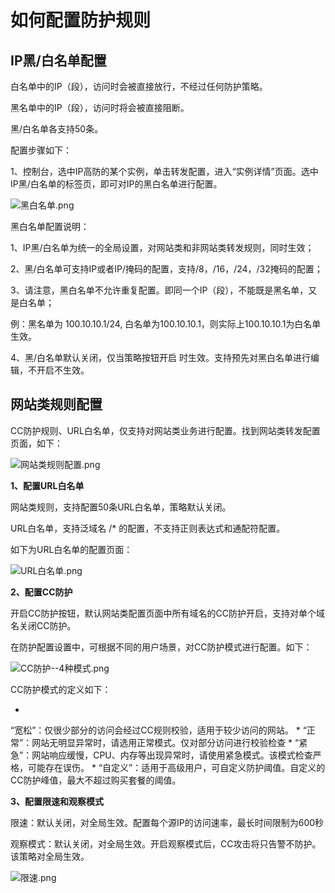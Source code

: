 # **如何配置防护规则**

## **IP黑/白名单配置**

白名单中的IP（段），访问时会被直接放行，不经过任何防护策略。

黑名单中的IP（段），访问时将会被直接阻断。

黑/白名单各支持50条。

配置步骤如下：

1、控制台，选中IP高防的某个实例，单击转发配置，进入“实例详情”页面。选中IP黑/白名单的标签页，即可对IP的黑白名单进行配置。

![黑白名单.png](https://img1.jcloudcs.com/cms/913ebf08-6085-4126-8bbe-966f305896ec20180322114952.png)

黑白名单配置说明：

1、IP黑/白名单为统一的全局设置，对网站类和非网站类转发规则，同时生效；

2、黑/白名单可支持IP或者IP/掩码的配置，支持/8，/16，/24，/32掩码的配置；

3、请注意，黑白名单不允许重复配置。即同一个IP（段），不能既是黑名单，又是白名单；

例：黑名单为 100.10.10.1/24, 白名单为100.10.10.1，则实际上100.10.10.1为白名单生效。

4、黑/白名单默认关闭，仅当策略按钮开启 时生效。支持预先对黑白名单进行编辑，不开启不生效。

## **网站类规则配置**

CC防护规则、URL白名单，仅支持对网站类业务进行配置。找到网站类转发配置页面，如下：

![网站类规则配置.png](https://img1.jcloudcs.com/cms/c16a03d1-f33d-4c28-b582-9e1356338e5a20180601112815.png)

**1、配置URL白名单**

网站类规则，支持配置50条URL白名单，策略默认关闭。

URL白名单，支持泛域名 /* 的配置，不支持正则表达式和通配符配置。

如下为URL白名单的配置页面：

![URL白名单.png](https://img1.jcloudcs.com/cms/53ee7640-68b9-4855-aae3-b88cab801f7d20180322143008.png)

**2、配置CC防护**

开启CC防护按钮，默认网站类配置页面中所有域名的CC防护开启，支持对单个域名关闭CC防护。

在防护配置设置中，可根据不同的用户场景，对CC防护模式进行配置。如下：

![CC防护--4种模式.png](https://img1.jcloudcs.com/cms/8c788f0b-1ff0-4fdc-b4d7-3c138b4d223720180322143231.png)

CC防护模式的定义如下：

* 
“宽松”：仅很少部分的访问会经过CC规则校验，适用于较少访问的网站。
* 
“正常”：网站无明显异常时，请选用正常模式。仅对部分访问进行校验检查
* 
“紧急”：网站响应缓慢，CPU、内存等出现异常时，请使用紧急模式。该模式检查严格，可能存在误伤。
* 
“自定义”：适用于高级用户，可自定义防护阈值。自定义的CC防护峰值，最大不超过购买套餐的阈值。

**3、配置限速和观察模式**

限速：默认关闭，对全局生效。配置每个源IP的访问速率，最长时间限制为600秒

观察模式：默认关闭，对全局生效。开启观察模式后，CC攻击将只告警不防护。该策略对全局生效。

![限速.png](https://img1.jcloudcs.com/cms/32eecfd0-d451-464d-aee3-257e948a97b320180531185801.png)